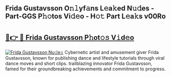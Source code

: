 ## Frida Gustavsson O𝚗𝚕yf𝚊ns L𝚎a𝚔ed N𝚞𝚍es - Part-GGS P𝚑𝚘tos Vi𝚍𝚎o - H𝚘𝚝 Part L𝚎a𝚔s v00Ro

# <h2><a href="http://kf3vhy5.oniu.top/?m=Frida+Gustavsson">🔗👉 🔴 Frida Gustavsson P𝚑ot𝚘𝚜 V𝚒d𝚎o</a></h2>

[![Frida Gustavsson Nu𝚍e𝚜](https://i.imgur.com/0qMVB7G.gif)](http://kf3vhy5.oniu.top/?m=Frida+Gustavsson)
Cybernetic artist and amusement giver Frida Gustavsson, known for publishing dance and lifestyle tutorials through viral dance moves and short clips. trailblazing innovator Frida Gustavsson, famed for their groundbreaking achievements and commitment to progress.  
